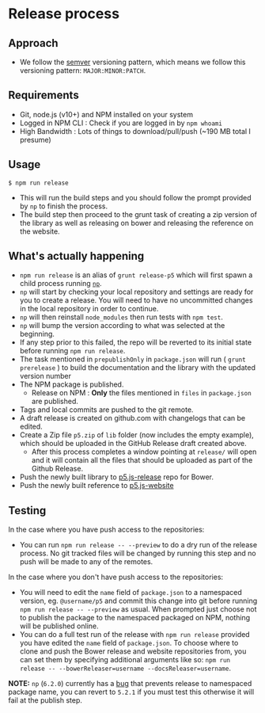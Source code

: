 # Release process

## Approach
* We follow the [semver](https://semver.org/) versioning pattern, which means we follow this versioning pattern: `MAJOR:MINOR:PATCH`.


## Requirements
* Git, node.js (v10+) and NPM installed on your system
* Logged in NPM CLI : Check if you are logged in by `npm whoami`
* High Bandwidth : Lots of things to download/pull/push (\~190 MB total I presume)

## Usage
```shell
$ npm run release
```

* This will run the build steps and you should follow the prompt provided by `np` to finish the process.
* The build step then proceed to the grunt task of creating a zip version of the library as well as releasing on bower and releasing the reference on the website.

## What's actually happening
* `npm run release` is an alias of `grunt release-p5` which will first spawn a child process running [`np`](https://www.npmjs.com/package/np).
* `np` will start by checking your local repository and settings are ready for you to create a release. You will need to have no uncommitted changes in the local repository in order to continue.
* `np` will then reinstall `node_modules` then run tests with `npm test`.
* `np` will bump the version according to what was selected at the beginning.
* If any step prior to this failed, the repo will be reverted to its initial state before running `npm run release`.
* The task mentioned in `prepublishOnly` in `package.json` will run ( `grunt prerelease` ) to build the documentation and the library with the updated version number
* The NPM package is published.
	* Release on NPM : __Only__ the files mentioned in `files` in `package.json` are published.
* Tags and local commits are pushed to the git remote.
* A draft release is created on github.com with changelogs that can be edited.
* Create a Zip file `p5.zip` of `lib` folder (now includes the empty example), which should be uploaded in the GitHub Release draft created above.
	* After this process completes a window pointing at `release/` will open and it will contain all the files that should be uploaded as part of the Github Release.
* Push the newly built library to [p5.js-release](https://github.com/processing/p5.js-release) repo for Bower.
* Push the newly built reference to [p5.js-website](https://github.com/processing/p5.js-website)

## Testing
In the case where you have push access to the repositories:
* You can run `npm run release -- --preview` to do a dry run of the release process. No git tracked files will be changed by running this step and no push will be made to any of the remotes.

In the case where you don't have push access to the repositories:
* You will need to edit the `name` field of `package.json` to a namespaced version, eg. `@username/p5` and commit this change into git before running `npm run release -- --preview` as usual. When prompted just choose not to publish the package to the namespaced packaged on NPM, nothing will be published online.
* You can do a full test run of the release with `npm run release` provided you have edited the `name` field of `package.json`. To choose where to clone and push the Bower release and website repositories from, you can set them by specifying additional arguments like so: `npm run release -- --bowerReleaser=username --docsReleaser=username`.

__NOTE:__ `np` (`6.2.0`) currently has a [bug](https://github.com/sindresorhus/np/issues/508) that prevents release to namespaced package name, you can revert to `5.2.1` if you must test this otherwise it will fail at the publish step.